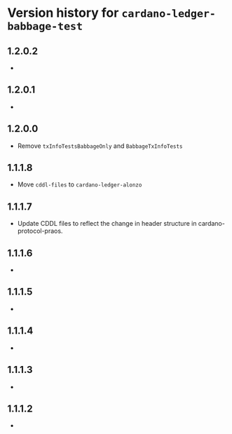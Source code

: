 # Version history for `cardano-ledger-babbage-test`

## 1.2.0.2

*

## 1.2.0.1

*

## 1.2.0.0

* Remove `txInfoTestsBabbageOnly` and `BabbageTxInfoTests`

## 1.1.1.8

* Move `cddl-files` to `cardano-ledger-alonzo`

## 1.1.1.7

* Update CDDL files to reflect the change in header structure in
  cardano-protocol-praos.

## 1.1.1.6

*

## 1.1.1.5

*

## 1.1.1.4

*

## 1.1.1.3

*

## 1.1.1.2

*
